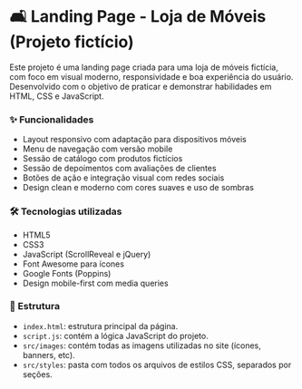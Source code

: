 # 🛋️ Landing Page - Loja de Móveis (Projeto fictício)

Este projeto é uma landing page criada para uma loja de móveis fictícia, com foco em visual moderno, responsividade e boa experiência do usuário. Desenvolvido com o objetivo de praticar e demonstrar habilidades em HTML, CSS e JavaScript.

### ✨ Funcionalidades

- Layout responsivo com adaptação para dispositivos móveis
- Menu de navegação com versão mobile
- Sessão de catálogo com produtos fictícios
- Sessão de depoimentos com avaliações de clientes
- Botões de ação e integração visual com redes sociais
- Design clean e moderno com cores suaves e uso de sombras

### 🛠️ Tecnologias utilizadas

- HTML5
- CSS3
- JavaScript (ScrollReveal e jQuery)
- Font Awesome para ícones
- Google Fonts (Poppins)
- Design mobile-first com media queries

### 📁 Estrutura

- `index.html`: estrutura principal da página.
- `script.js`: contém a lógica JavaScript do projeto.
- `src/images`: contém todas as imagens utilizadas no site (ícones, banners, etc).
- `src/styles`: pasta com todos os arquivos de estilos CSS, separados por seções.
